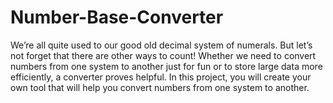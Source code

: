 # Number-Base-Converter


We’re all quite used to our good old decimal system of numerals. But let’s not forget that there are other ways to count! 
Whether we need to convert numbers from one system to another just for fun or to store large data more efficiently, a converter proves helpful. 
In this project, you will create your own tool that will help you convert numbers from one system to another.
